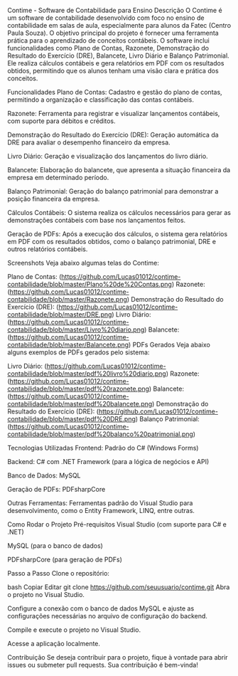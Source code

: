 Contime - Software de Contabilidade para Ensino
Descrição
O Contime é um software de contabilidade desenvolvido com foco no ensino de contabilidade em salas de aula, especialmente para alunos da Fatec (Centro Paula Souza). O objetivo principal do projeto é fornecer uma ferramenta prática para o aprendizado de conceitos contábeis. O software inclui funcionalidades como Plano de Contas, Razonete, Demonstração do Resultado do Exercício (DRE), Balancete, Livro Diário e Balanço Patrimonial. Ele realiza cálculos contábeis e gera relatórios em PDF com os resultados obtidos, permitindo que os alunos tenham uma visão clara e prática dos conceitos.

Funcionalidades
Plano de Contas: Cadastro e gestão do plano de contas, permitindo a organização e classificação das contas contábeis.

Razonete: Ferramenta para registrar e visualizar lançamentos contábeis, com suporte para débitos e créditos.

Demonstração do Resultado do Exercício (DRE): Geração automática da DRE para avaliar o desempenho financeiro da empresa.

Livro Diário: Geração e visualização dos lançamentos do livro diário.

Balancete: Elaboração do balancete, que apresenta a situação financeira da empresa em determinado período.

Balanço Patrimonial: Geração do balanço patrimonial para demonstrar a posição financeira da empresa.

Cálculos Contábeis: O sistema realiza os cálculos necessários para gerar as demonstrações contábeis com base nos lançamentos feitos.

Geração de PDFs: Após a execução dos cálculos, o sistema gera relatórios em PDF com os resultados obtidos, como o balanço patrimonial, DRE e outros relatórios contábeis.

Screenshots
Veja abaixo algumas telas do Contime:

Plano de Contas:
(https://github.com/Lucas01012/contime-contabilidade/blob/master/Plano%20de%20Contas.png)
Razonete:
(https://github.com/Lucas01012/contime-contabilidade/blob/master/Razonete.png)
Demonstração do Resultado do Exercício (DRE):
(https://github.com/Lucas01012/contime-contabilidade/blob/master/DRE.png)
Livro Diário:
(https://github.com/Lucas01012/contime-contabilidade/blob/master/Livro%20diario.png)
Balancete:
(https://github.com/Lucas01012/contime-contabilidade/blob/master/Balancete.png)
PDFs Gerados
Veja abaixo alguns exemplos de PDFs gerados pelo sistema:

Livro Diário:
(https://github.com/Lucas01012/contime-contabilidade/blob/master/pdf%20livro%20diario.png)
Razonete:
(https://github.com/Lucas01012/contime-contabilidade/blob/master/pdf%20razonete.png)
Balancete:
(https://github.com/Lucas01012/contime-contabilidade/blob/master/pdf%20balancete.png)
Demonstração do Resultado do Exercício (DRE):
(https://github.com/Lucas01012/contime-contabilidade/blob/master/pdf%20DRE.png)
Balanço Patrimonial:
(https://github.com/Lucas01012/contime-contabilidade/blob/master/pdf%20balanco%20patrimonial.png)

Tecnologias Utilizadas
Frontend: Padrão do C# (Windows Forms)

Backend: C# com .NET Framework (para a lógica de negócios e API)

Banco de Dados: MySQL

Geração de PDFs: PDFsharpCore

Outras Ferramentas: Ferramentas padrão do Visual Studio para desenvolvimento, como o Entity Framework, LINQ, entre outras.

Como Rodar o Projeto
Pré-requisitos
Visual Studio (com suporte para C# e .NET)

MySQL (para o banco de dados)

PDFsharpCore (para geração de PDFs)

Passo a Passo
Clone o repositório:

bash
Copiar
Editar
git clone https://github.com/seuusuario/contime.git
Abra o projeto no Visual Studio.

Configure a conexão com o banco de dados MySQL e ajuste as configurações necessárias no arquivo de configuração do backend.

Compile e execute o projeto no Visual Studio.

Acesse a aplicação localmente.

Contribuição
Se deseja contribuir para o projeto, fique à vontade para abrir issues ou submeter pull requests. Sua contribuição é bem-vinda!
